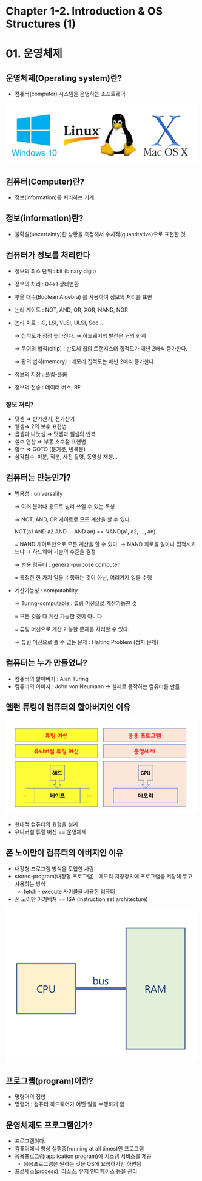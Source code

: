 # Chapter 1-2. Introduction & OS Structures (1)

# 01. 운영체제

## 운영체제(Operating system)란?

- 컴퓨터(computer) 시스템을 운영하는 소프트웨어

![Chapter%201-2%20Introduction%20&%20OS%20Structures%20(1)%20e5d3f8feb2d74613b0a8eba22c70cf12/Untitled.png](image/Chapter%201-2%20Introduction%20&%20OS%20Structures%20(1)%20e5d3f8feb2d74613b0a8eba22c70cf12/Untitled.png)

## 컴퓨터(Computer)란?

- 정보(information)를 처리하는 기계

## 정보(information)란?

- 불확실(uncertainty)한 상황을 측정해서 수치적(quantitative)으로 표현한 것

## 컴퓨터가 정보를 처리한다

- 정보의 최소 단위 : bit (binary digit)
- 정보의 처리 : 0↔1 상태변환
- 부울 대수(Boolean Algebra) 를 사용하여 정보의 처리를 표현
- 논리 게이트 : NOT, AND, OR, XOR, NAND, NOR
- 논리 회로 : IC, LSI, VLSI, ULSI, Soc ...

    → 집적도가 점점 높아진다. → 하드웨어의 발전은 거의 한계

    ⇒ 무어의 법칙(chip) : 반도체 칩의 트랜지스터 집적도가 매년 2배씩 증가한다.

    ⇒ 황의 법칙(memory) : 메모리 집적도는 매년 2배씩 증가한다.

- 정보의 저장 : 플립-플롭
- 정보의 전송 : 데이터 버스, RF

### 정보 처리?

- 덧셈 ⇒ 반가산기, 전가산기
- 뺄셈⇒ 2의 보수 표현법
- 곱셈과 나눗셈 ⇒ 덧셈과 뺄셈의 반복
- 실수 연산 ⇒ 부동 소수점 표현법
- 함수 ⇒ GOTO (분기문, 반복문)
- 삼각함수, 미분, 적분, 사진 촬영, 동영상 재생...

## 컴퓨터는 만능인가?

- 범용성 : universality

    ⇒ 여러 분야나 용도로 널리 쓰일 수 있는 특성

    ⇒ NOT, AND, OR 게이트로 모든 계산을 할 수 있다. 

     NOT(a1 AND a2 AND ... AND an) == NAND(a1, a2, ..., an)

    = NAND 게이트만으로 모든 계산을 할 수 있다. → NAND 회로을 얼마나 집적시키느냐 → 하드웨어 기술의 수준을 결정

    ⇒ 범용 컴퓨터 : general-purpose computer

    = 특정한 한 가지 일을 수행하는 것이 아닌, 여러가지 일을 수행

- 계산가능성 : computability

    ⇒ Turing-computable : 튜링 머신으로 계산가능한 것

    = 모든 것을 다 계산 가능한 것이 아니다.

    = 튜링 머신으로 계산 가능한 문제를 처리할 수 있다.

    ⇒ 튜링 머신으로 풀 수 없는 문제 : Halting Problem (정지 문제)

## 컴퓨터는 누가 만들었나?

- 컴퓨터의 할아버지 : Alan Turing
- 컴퓨터의 아버지 : John von Neumann → 실제로 동작하는 컴퓨터를 만듦

## 앨런 튜링이 컴퓨터의 할아버지인 이유

![Chapter%201-2%20Introduction%20&%20OS%20Structures%20(1)%20e5d3f8feb2d74613b0a8eba22c70cf12/Untitled%201.png](image/Chapter%201-2%20Introduction%20&%20OS%20Structures%20(1)%20e5d3f8feb2d74613b0a8eba22c70cf12/Untitled%201.png)

- 현대적 컴퓨터의 원형을 설계
- 유니버셜 튜링 머신 == 운영체제

## 폰 노이만이 컴퓨터의 아버지인 이유

- 내장형 프로그램 방식을 도입한 사람
- stored-program(내장형 프로그램) : 메모리 저장장치에 프로그램을 저장해 두고 사용하는 방식
    - fetch - execute 사이클을 사용한 컴퓨터
- 폰 노이만 아키텍쳐 == ISA (instruction set architecture)

![Chapter%201-2%20Introduction%20&%20OS%20Structures%20(1)%20e5d3f8feb2d74613b0a8eba22c70cf12/Untitled%202.png](image/Chapter%201-2%20Introduction%20&%20OS%20Structures%20(1)%20e5d3f8feb2d74613b0a8eba22c70cf12/Untitled%202.png)

## 프로그램(program)이란?

- 명령어의 집합
- 명령어 : 컴퓨터 하드웨어가 어떤 일을 수행하게 함

## 운영체제도 프로그램인가?

- 프로그램이다.
- 컴퓨터에서 항상 실행중(running at all times)인 프로그램
- 응용프로그램(application program)에 시스템 서비스를 제공
    - 응용프로그램은 원하는 것을 OS에 요청하기만 하면됨
- 프로세스(process), 리소스, 유저 인터페이스 등을 관리